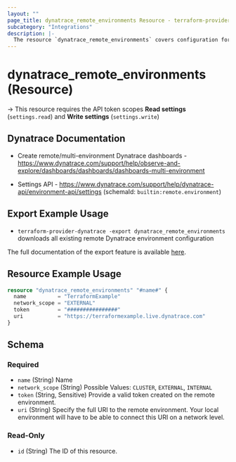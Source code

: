 ```yaml
---
layout: ""
page_title: dynatrace_remote_environments Resource - terraform-provider-dynatrace"
subcategory: "Integrations"
description: |-
  The resource `dynatrace_remote_environments` covers configuration for remote Dynatrace environments
---
```


# dynatrace_remote_environments (Resource)

-> This resource requires the API token scopes **Read settings** (`settings.read`) and **Write settings** (`settings.write`)

## Dynatrace Documentation

- Create remote/multi-environment Dynatrace dashboards - https://www.dynatrace.com/support/help/observe-and-explore/dashboards/dashboards/dashboards-multi-environment

- Settings API - https://www.dynatrace.com/support/help/dynatrace-api/environment-api/settings (schemaId: `builtin:remote.environment`)

## Export Example Usage

- `terraform-provider-dynatrace -export dynatrace_remote_environments` downloads all existing remote Dynatrace environment configuration

The full documentation of the export feature is available [here](https://dt-url.net/h203qmc).

## Resource Example Usage

```terraform
resource "dynatrace_remote_environments" "#name#" {
  name          = "TerraformExample"
  network_scope = "EXTERNAL"
  token         = "################"
  uri           = "https://terraformexample.live.dynatrace.com"
}
```

<!-- schema generated by tfplugindocs -->
## Schema

### Required

- `name` (String) Name
- `network_scope` (String) Possible Values: `CLUSTER`, `EXTERNAL`, `INTERNAL`
- `token` (String, Sensitive) Provide a valid token created on the remote environment.
- `uri` (String) Specify the full URI to the remote environment. Your local environment will have to be able to connect this URI on a network level.

### Read-Only

- `id` (String) The ID of this resource.
 